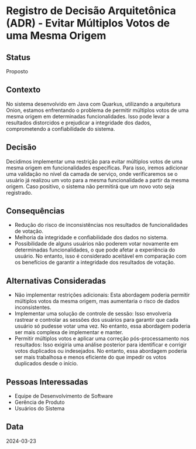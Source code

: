 # Registro de Decisão Arquitetônica (ADR) - Evitar Múltiplos Votos de uma Mesma Origem

## Status
Proposto

## Contexto
No sistema desenvolvido em Java com Quarkus, utilizando a arquitetura Onion, estamos enfrentando o problema de permitir múltiplos votos de uma mesma origem em determinadas funcionalidades. Isso pode levar a resultados distorcidos e prejudicar a integridade dos dados, comprometendo a confiabilidade do sistema.

## Decisão
Decidimos implementar uma restrição para evitar múltiplos votos de uma mesma origem em funcionalidades específicas. Para isso, iremos adicionar uma validação no nível da camada de serviço, onde verificaremos se o usuário já realizou um voto para a mesma funcionalidade a partir da mesma origem. Caso positivo, o sistema não permitirá que um novo voto seja registrado.

## Consequências
- Redução do risco de inconsistências nos resultados de funcionalidades de votação.
- Melhoria da integridade e confiabilidade dos dados no sistema.
- Possibilidade de alguns usuários não poderem votar novamente em determinadas funcionalidades, o que pode afetar a experiência do usuário. No entanto, isso é considerado aceitável em comparação com os benefícios de garantir a integridade dos resultados de votação.

## Alternativas Consideradas
- Não implementar restrições adicionais: Esta abordagem poderia permitir múltiplos votos da mesma origem, mas aumentaria o risco de dados inconsistentes.
- Implementar uma solução de controle de sessão: Isso envolveria rastrear e controlar as sessões dos usuários para garantir que cada usuário só pudesse votar uma vez. No entanto, essa abordagem poderia ser mais complexa de implementar e manter.
- Permitir múltiplos votos e aplicar uma correção pós-processamento nos resultados: Isso exigiria uma análise posterior para identificar e corrigir votos duplicados ou indesejados. No entanto, essa abordagem poderia ser mais trabalhosa e menos eficiente do que impedir os votos duplicados desde o início.

## Pessoas Interessadas
- Equipe de Desenvolvimento de Software
- Gerência de Produto
- Usuários do Sistema

## Data
2024-03-23
